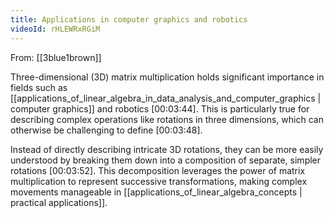 ```yaml
---
title: Applications in computer graphics and robotics
videoId: rHLEWRxRGiM
---
```


From: [[3blue1brown]] <br/> 

Three-dimensional (3D) matrix multiplication holds significant importance in fields such as [[applications_of_linear_algebra_in_data_analysis_and_computer_graphics | computer graphics]] and robotics <a class="yt-timestamp" data-t="00:03:44">[00:03:44]</a>. This is particularly true for describing complex operations like rotations in three dimensions, which can otherwise be challenging to define <a class="yt-timestamp" data-t="00:03:48">[00:03:48]</a>.

Instead of directly describing intricate 3D rotations, they can be more easily understood by breaking them down into a composition of separate, simpler rotations <a class="yt-timestamp" data-t="00:03:52">[00:03:52]</a>. This decomposition leverages the power of matrix multiplication to represent successive transformations, making complex movements manageable in [[applications_of_linear_algebra_concepts | practical applications]].